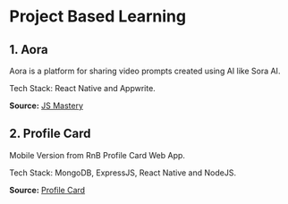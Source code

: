 # Project Based Learning

## 1. Aora

Aora is a platform for sharing video prompts created using AI like Sora AI.

Tech Stack: React Native and Appwrite.

**Source:** [JS Mastery](https://youtu.be/ZBCUegTZF7M?si=4YcU2JGlj4VL6USu)

## 2. Profile Card

Mobile Version from RnB Profile Card Web App.

Tech Stack: MongoDB, ExpressJS, React Native and NodeJS.

**Source:** [Profile Card](https://rnb-profile-card.vercel.app/)

